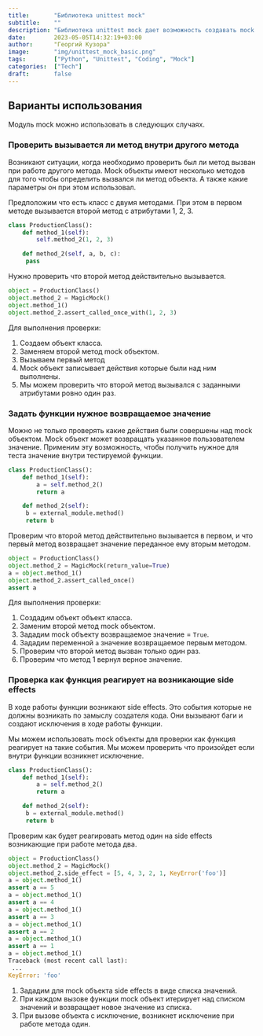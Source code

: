 ```yaml
---
title:       "Библиотека unittest mock"
subtitle:    ""
description: "Библиотека unittest mock дает возможность создавать mock объекты при создании юнит-тестов."
date:        2023-05-05T14:32:19+03:00
author:      "Георгий Кузора"
image:       "img/unittest_mock_basic.png"
tags:        ["Python", "Unittest", "Coding", "Mock"]
categories:  ["Tech"]
draft:       false
---
```

## Варианты использования

Модуль mock можно использовать в следующих случаях.

### Проверить вызывается ли метод внутри другого метода

Возникают ситуации, когда необходимо проверить был ли метод вызван при работе другого метода.
Mock объекты имеют несколько методов для того чтобы определить вызвался ли метод объекта. А также какие параметры он при этом использовал.

Предположим что есть класс с двумя методами. При этом в первом методе вызывается второй метод с атрибутами 1, 2, 3.

```python
class ProductionClass():
    def method_1(self):
        self.method_2(1, 2, 3)

    def method_2(self, a, b, c):
     pass
```

Нужно проверить что второй метод действительно вызывается.

```python
object = ProductionClass()
object.method_2 = MagicMock()
object.method_1()
object.method_2.assert_called_once_with(1, 2, 3)
```

Для выполнения проверки:

1. Создаем объект класса.
2. Заменяем второй метод mock объектом.
3. Вызываем первый метод
4. Mock объект записывает действия которые были над ним выполнены.
5. Мы можем проверить что второй метод вызывался с заданными атрибутами ровно один раз.

### Задать функции нужное возвращаемое значение

Можно не только проверять какие действия были совершены над mock объектом. Mock объект может возвращать указанное пользователем значение. Применим эту возможность, чтобы получить нужное для теста значение внутри тестируемой функции.

```python
class ProductionClass():
    def method_1(self):
        a = self.method_2()
        return a

    def method_2(self):
     b = external_module.method()
     return b
```

Проверим что второй метод действительно вызывается в первом, и что первый метод возвращает значение переданное ему вторым методом.

```python
object = ProductionClass()
object.method_2 = MagicMock(return_value=True)
a = object.method_1()
object.method_2.assert_called_once()
assert a
```

Для выполнения проверки:

1. Создадим объект объект класса.
2. Заменим второй метод mock объектом.
3. Зададим mock объекту возвращаемое значение = `True`.
4. Зададим переменной `a` значение возвращаемое первым методом.
5. Проверим что второй метод вызван только один раз.
6. Проверим что метод 1 вернул верное значение.

### Проверка как функция реагирует на возникающие side effects

В ходе работы функции возникают side effects. Это события которые не должны возникать по замыслу создателя кода. Они вызывают баги и создают исключения в ходе работы функции.

Мы можем использовать mock объекты для проверки как функция реагирует на такие события. Мы можем проверить что произойдет если внутри функции возникнет исключение.

```python
class ProductionClass():
    def method_1(self):
        a = self.method_2()
        return a

    def method_2(self):
     b = external_module.method()
     return b
```

Проверим как будет реагировать метод один на side effects возникающие при работе метода два.

```python
object = ProductionClass()
object.method_2 = MagicMock()
object.method_2.side_effect = [5, 4, 3, 2, 1, KeyError('foo')]
a = object.method_1()
assert a == 5
a = object.method_1()
assert a == 4
a = object.method_1()
assert a == 3
a = object.method_1()
assert a == 2
a = object.method_1()
assert a == 1
a = object.method_1()
Traceback (most recent call last):
 ...
KeyError: 'foo'
```

1. Зададим для mock объекта side effects в виде списка значений.
2. При каждом вызове функции mock объект итерирует над списком значений и возвращает новое значение из списка.
3. При вызове объекта с исключение, возникнет исключение при работе метода один.
